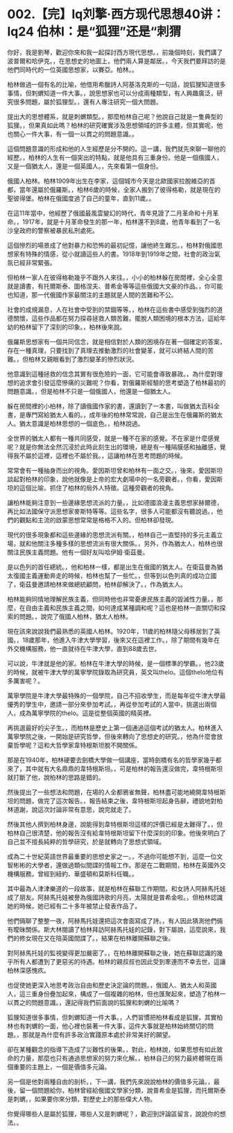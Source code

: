 # 002.【完】lq刘擎·西方现代思想40讲：lq24 伯林I：是“狐狸”还是“刺猬

你好，我是劉琴，歡迎你來和我一起探討西方現代思想。，前幾個時刻，我們講了波普爾和哈伊克。，在思想史的地圖上，他們兩人算是鄰居。，今天我們要拜訪的是他們同時代的一位英國思想家，以賽亞。柏林。。

柏林做過一個有名的比喻，他借用希臘詩人阿基洛克斯的一句話，說狐狸知道很多事情，但刺蝟知道一件大事。，說思想家也可以分成兩種類型，有人興趣廣泛，研究很多問題，屬於狐狸型。，還有人專注研究一個大問題。

提出大的思想體系，就是刺蝟類型。，那麼柏林自己呢？他說自己就是一隻典型的狐狸。，但果真如此嗎？柏林的研究確實涉及思想領域的許多主體，但其實呢，他也關心一件大事，有一個一以貫之的問題意識。。

這個問題意識的形成和他的人生經歷是分不開的。這一講，我們就先來聊一聊他的經歷。，柏林的人生有一個突出的特點，就是他具有三重身份。他是一個俄國人，又是一個猶太人，還是一個英國人。，先來看第一個身份。

俄國人柏林。柏林1909年出生在李家，這個城市今天是北歐國家拉脫維亞的首都，當年還屬於俄羅斯。，柏林6歲的時候，全家人搬到了彼得格勒，就是現在的聖彼得堡。柏林在俄國度過了自己的童年，直到11歲。。

在這11年當中，他經歷了俄國最風雲變幻的時代，青年見證了二月革命和十月革命。，1917年，就是十月革命發生的那一年，柏林還不到8歲，他青年看到了一名沙皇政府的警察被暴民私刑處死。

這個慘烈的場景成了他對暴力和恐怖的最初記憶，讓他終生難忘。，柏林對俄國思想家有特殊的情感，從小就讀這些人的書。1918年到1919年之間，社會的政治氣氛已經非常緊張。

但柏林一家人在彼得格勒幾乎不跟外人來往。，小小的柏林躲在房間裡，全心全意就是讀書，有托爾斯泰、圖格涅夫、普希金等等這些俄國大文豪的作品。，你可能也知道，那一代俄國作家最關注的主題就是人間的苦難和不公。

社會的成規漏息，人在社會中受到的禁錮等等。，柏林在這些書中感受到強烈的道德關懷，這些作品都在努力探尋拯救人類苦難，擺脫人類困境的根本方法，這給年幼的柏林留下了深刻的印象。，柏林後來說。

俄羅斯思想家有一個共同信念，就是相信對於人類的困境存在著一個確定的答案，存在一種真理，只要找到了真理去推動激烈的社會變革，就可以終結人間的苦難。，但柏林又親眼看到了激烈變革的慘烈狀況。

他意識到這種拯救的信念其實有很危險的一面，它可能會導致暴政。，為什麼對理想的追求會引發這麼慘痛的災難呢？你看，對俄羅斯經驗的思考塑造了柏林最初的問題意識。，但是柏林不只是一個俄國人，他還是一個猶太人。

躲在房間裡的小柏林，除了讀俄國作家的書，還讀到了一本書，叫做猶太百科全書，是專門寫給猶太人看的。，成年後的柏林常常說，自己是出生在俄羅斯的猶太人。猶太意識是柏林思想的一個底色。，柏林說過。

全世界的猶太人都有一種共同感受，就是一種不在家的感覺。不在家是什麼感覺呢？就是你無法全然沉浸於此時此刻生出的環境，總是有一種隔膜感和抽離感，覺得我不屬於這裡，這裡也不屬於我。，這讓柏林在思考問題的時候。

常常會有一種抽身而出的視角。愛因斯坦曾和柏林有一面之交。，後來，愛因斯坦談起對柏林的印象，說他就像是上帝的宏大劇場中的一名旁觀者。，你看，愛因斯坦的這個比喻，抓住了柏林的局外人特徵。這種旁觀者的視角。

讓柏林能夠注意到一些邊緣思想流派的力量。，比如德國浪漫主義思想家赫爾德，再比如法國保守派思想家麥斯特等等。這些名字，很多人可能都沒有聽說過。，他們的觀點和主流的啟蒙思想常常是格格不入的。但柏林卻發現。

現代的很多現象都和這些邊緣的思想流派有關。，柏林自己一直堅持的多元主義立場，就和他關注多種多樣的思想流派有很大關係。，另外，作為猶太人，柏林也很關注民族主義問題。他有一個好友叫哈伊姆·衛茲曼。

是以色列的首任總統。，他和柏林一樣，都是出生在俄國的猶太人。在衛茲曼為猶太復國主義運動奔走的時候，柏林也幫了一些忙。，但等到以色列真的成功立國了，衛茲曼邀請柏林來做總統顧問，柏林卻解決了。，作為猶太人。

柏林能夠同情地理解民族主義，但同時他也非常憂慮民族主義的毀滅性力量。，那麼，在自由主義和民族主義之間，如何達成某種調和呢？這也是柏林一直關切和探索的問題。，說完了俄國人柏林，猶太人柏林。

現在該來說說我們最熟悉的英國人柏林。1920年，11歲的柏林隨父母移居到了英國。，18歲那年，他進入牛津大學學習，後來又在這裡工作。，除了期間有幾年在外交機構服務，他一直就待在牛津大學，直到88歲去世。

可以說，牛津就是他的家。柏林在牛津大學的時候，是一個標準的學霸。，他23歲的時候，就被牛津大學的萬寧學院錄取為研究員，英文叫thelo。這個thelo地位有多厲害呢？。

萬寧學院是牛津大學最特殊的一個學院，自己不招收學生，而是每年從牛津大學最優秀的學生中，邀請一部分來參加考試。，再從參加考試的人當中，挑選出兩個人，成為萬寧學院的thelo。這是從整個英國的精英裡。

再挑選最好的尖子生。，而柏林是歷史上第一個通過這個考試的猶太人。柏林進入萬寧學院之後，一開始是研究哲學，但後來轉向了思想史的研究。，他為什麼會放棄哲學呢？這和大哲學家韋特根斯坦脫不開關係。

那是在1940年，柏林硬要去劍橋大學做一個講座，當時劍橋有名的哲學家幾乎都來了，其中就有大名鼎鼎的韋特根斯坦。，可是柏林的報告還沒做完，韋特根斯坦就打斷了他，說柏林的思路是錯的。

然後提出了一些想法和問題，在場的人全都鴉雀無聲，柏林盡可能地繞開韋特根斯坦的問題，做完了這次報告。，報告結束之後，韋特根斯坦起身告辭，禮貌地對柏林道謝，說這次討論非常有意思，說完就走了。

然後其他人擠到柏林身邊，說能得到韋特根斯坦這樣的評價已經是太難得了。，但柏林自己很清楚，他的報告沒有給韋特根斯坦留下什麼深刻的印象。他後來明白了自己並不擅長純粹的哲學研究，於是就轉向了思想式領域。

成為二十世紀英語世界最重要的思想史家之一。，不過你可能想不到，這麼一位文智彬彬的大學者，還做過類似間諜的情報工作。那是在二戰期間，柏林在英國外交機構服務，曾經到紐約、華盛頓和莫斯科任職。。

其中最為人津津樂道的一段故事，就是柏林在蘇聯工作期間，和女詩人阿赫馬托娃成了朋友。阿赫馬托娃被譽為俄國詩歌的月亮，太陽就是普希金啦。，但柏林認識她的時候，她已經有二十多年被禁止發表作品了。

他們倆聊了整整一夜，阿赫馬托娃還把這次會面寫成了詩。，有人因此猜測他們倆有曖昧關係。斯大林閱讀了柏林拜訪阿赫馬托娃的記錄，對下屬說，這麼說來，我們的修女現在又在陪英國間諜了。，結果在柏林離開蘇聯之後。

對阿赫馬托娃的監視變得更加嚴密了。，在柏林離開蘇聯之後，她在蘇聯認識的幾乎所有人都遭到了更惡劣的待遇。柏林的親叔叔也因此受到牽連而不幸去世，這讓柏林深感愧疚。

也促使她更深入地思考政治自由和歷史決定論的問題。，俄國人、猶太人和英國人，這三重身份疊加起來，構成了一個複雜的柏林，但也匯聚起來，塑造了柏林一以貫之的問題意識。，還記得我們前面說的狐狸和刺蝟的比喻嗎？

狐狸知道很多事情，但刺蝟知道一件大事。，人們習慣把柏林看成是狐狸，其實柏林也有刺蝟的一面，他心裡也裝著一件大事，這件大事就是柏林始終關切的問題。，那就是為什麼有許多政治實踐原本處於非常美好的願望。

卻在某種觀念的指導下造成了災難性的後果。，對此，柏林說，如果思想有如此致命的力量，那麼也只有通過思想家的努力來化解。，柏林自己的努力最終體現在兩個重要的主題上，一個是價值多元論。

另一個是他對兩種自由的剖析。，下一講，我們先來說說柏林的價值多元論。，最後，留一個問題給你，柏林曾經給俄國文學家分類，說普希金是狐狸，而托爾斯泰是刺蝟。，如果要你來分類，對歷史上的那些偉大人物。

你覺得哪些人是屬於狐狸，哪些人又是刺蝟呢？，歡迎到評論區留言，說說你的想法。。